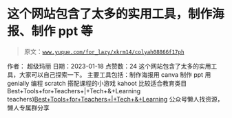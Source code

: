 # 这个网站包含了太多的实用工具，制作海报、制作 ppt 等

> 原文：[`www.yuque.com/for_lazy/xkrm14/colyah08866f17ph`](https://www.yuque.com/for_lazy/xkrm14/colyah08866f17ph)

<ne-p id="u0e8150f8" data-lake-id="u0e8150f8"><ne-text id="u670bdd56">作者： 超级玛丽</ne-text></ne-p> <ne-p id="u4c499373" data-lake-id="u4c499373"><ne-text id="ua9913c10">日期：2023-01-18</ne-text></ne-p> <ne-p id="u2d1bc77b" data-lake-id="u2d1bc77b"><ne-text id="uebf0f4ca">点赞数：</ne-text><ne-text id="u68053565" ne-bold="true">24</ne-text></ne-p> <ne-hole id="u72590599" data-lake-id="u72590599"><ne-card data-card-name="hr" data-card-type="block" id="LIQug" data-event-boundary="card"><ne-p id="uf5cd7068" data-lake-id="uf5cd7068"><ne-text id="u71a734a1">这个网站包含了太多的实用工具，大家可以自己探索一下。 主要工具包括：制作海报用 canva 制作 ppt 用 genially 编程 scratch</ne-text> <ne-text id="u6055e11d">搭配课程的小游戏 kahoot 比较适合教育类目 Best+Tools+for+Teachers+|+Tech+&+Learning</ne-text> <ne-text id="ufe5171b0"><ne-text id="u2b951b51">teachers)</ne-text>[<ne-text id="ua15424eb">Best+Tools+for+Teachers+|+Tech+&+Learning</ne-text>](https://www.techlearning.com/how-to/best-tools-for-teachers)</ne-p> <ne-hole id="u842ce141" data-lake-id="u842ce141"><ne-card data-card-name="hr" data-card-type="block" id="ysyFL" data-event-boundary="card"><ne-p id="u738da703" data-lake-id="u738da703"><ne-text id="u6721f09e">公众号懒人找资源，懒人专属群分享</ne-text></ne-p></ne-card></ne-hole></ne-card></ne-hole>